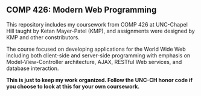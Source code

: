 ## COMP 426: Modern Web Programming

This repository includes my coursework from COMP 426 at UNC-Chapel Hill taught by Ketan Mayer-Patel (KMP), and assignments were designed by KMP and other constributors.

The course focused on developing applications for the World Wide Web including both client-side and server-side programming with emphasis on Model-View-Controller architecture, AJAX, RESTful Web services, and database interaction.

<b>This is just to keep my work organized. Follow the UNC-CH honor code if you choose to look at this for your own coursework.</b>
